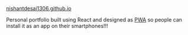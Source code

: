 [nishantdesai1306.github.io](https://web.dev/progressive-web-apps/)

Personal portfolio built using React and designed as [PWA](https://web.dev/progressive-web-apps/) so people can install it as an app on their smartphones!!!
